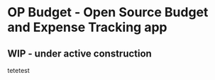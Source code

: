 # OP Budget - Open Source Budget and Expense Tracking app
## WIP - under active construction
tetetest
